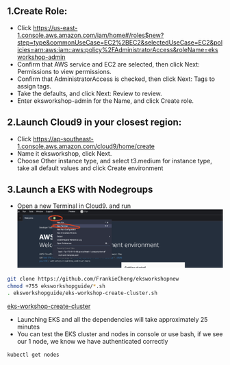 ## 1.Create Role:
* Click https://us-east-1.console.aws.amazon.com/iam/home#/roles$new?step=type&commonUseCase=EC2%2BEC2&selectedUseCase=EC2&policies=arn:aws:iam::aws:policy%2FAdministratorAccess&roleName=eksworkshop-admin 
* Confirm that AWS service and EC2 are selected, then click Next: Permissions to view permissions.
* Confirm that AdministratorAccess is checked, then click Next: Tags to assign tags.
* Take the defaults, and click Next: Review to review.
* Enter eksworkshop-admin for the Name, and click Create role.

## 2.Launch Cloud9 in your closest region:
* Click https://ap-southeast-1.console.aws.amazon.com/cloud9/home/create
* Name it eksworkshop, click Next.
* Choose Other instance type, and select t3.medium for instance type, take all default values and click Create environment

## 3.Launch a EKS with Nodegroups
* Open a new Terminal in Cloud9. and run 
![new terminal](screenshots/1-cluster-terminal.png)

```bash
git clone https://github.com/FrankieCheng/eksworkshopnew
chmod +755 eksworkshopguide/*.sh
. eksworkshopguide/eks-workshop-create-cluster.sh

```
[eks-workshop-create-cluster](./eks-workshop-create-cluster.sh)

* Launching EKS and all the dependencies will take approximately 25 minutes
* You can test the EKS cluster and nodes in console or use bash, if we see our 1 node, we know we have authenticated correctly
```bash
kubectl get nodes

```
